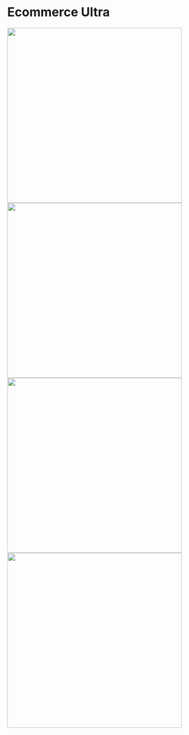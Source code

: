 <h1>Ecommerce Ultra</h1>
<img src="https://github.com/zprogrammer-code/ecommerce-ultra/assets/55429400/165e2ff7-dcaf-47c3-acb9-90abcb427df3" width="400px">
<img src="https://github.com/zprogrammer-code/ecommerce-ultra/assets/55429400/1792bdea-fad8-4a12-8554-10743272c22e](https://res.cloudinary.com/dlnshpfdv/image/upload/v1703020636/Screenshot_2023-12-19_2.11.17_PM_n4q5gm.png)" width="400px">
<img src="https://github.com/zprogrammer-code/ecommerce-ultra/assets/55429400/0d15e15a-b21e-4d86-b874-81dad527f493" width="400px">
<img src="https://github.com/zprogrammer-code/ecommerce-ultra/assets/55429400/cf788607-0ab4-4028-8ef5-ab2159ea3b31" width="400px">
